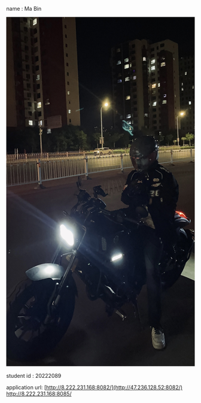 name   :  Ma Bin



![a](html/a.jpg)



student id   :  20222089



application url:  [http://8.222.231.168:8082/](http://47.236.128.52:8082/)
[http://8.222.231.168:8085/
](http://47.236.128.52:8085/)








